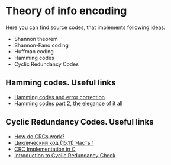 # Theory of info encoding
Here you can find source codes, that implements following ideas:
- Shannon theorem
- Shannon-Fano coding
- Huffman coding
- Hamming codes
- Cyclic Redundancy Codes


##  Hamming codes. Useful links
* [Hamming codes and error correction][5]
* [Hamming codes part 2, the elegance of it all][6]


## Cyclic Redundancy Codes. Useful links
* [How do CRCs work?][1]
* [Циклический код (15,11) Часть 1][2]
* [CRC Implementation in C][3]
* [Introduction to Cyclic Redundancy Check][4]


[1]: https://youtu.be/izG7qT0EpBw
[2]: https://youtu.be/2BfjAIJjneQ
[3]: https://barrgroup.com/downloads/code-crc-c
[4]: https://programmer.ink/think/5ef8cbdf2f0fc.html
[5]: https://youtu.be/X8jsijhllIA
[6]: https://youtu.be/b3NxrZOu_CE
